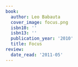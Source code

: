 ```yaml
---
book:
  author: Leo Babauta
  cover_image: focus.png
  isbn10: ''
  isbn13: ''
  publication_year: '2010'
  title: Focus
review:
  date_read: '2011-05'
---
```

